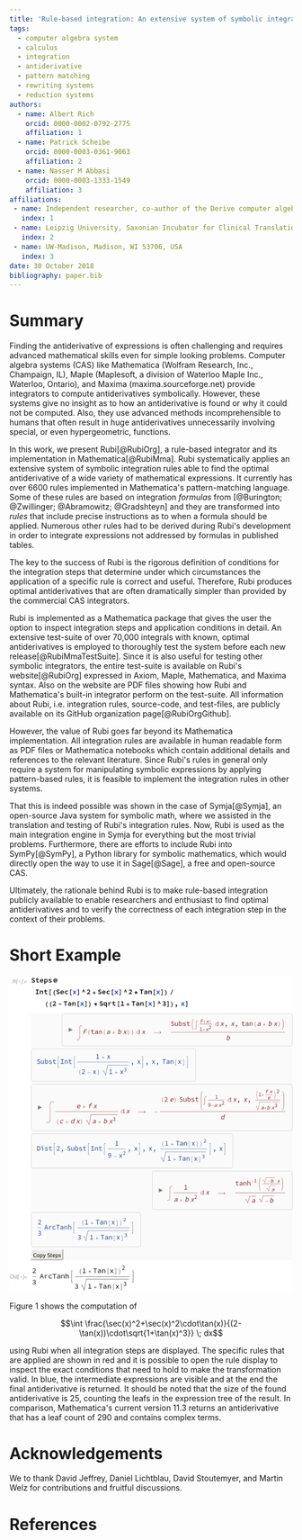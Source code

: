 ```yaml
---
title: 'Rule-based integration: An extensive system of symbolic integration rules'
tags:
  - computer algebra system
  - calculus
  - integration
  - antiderivative
  - pattern matching
  - rewriting systems
  - reduction systems
authors:
  - name: Albert Rich
    orcid: 0000-0002-0792-2775
    affiliation: 1
  - name: Patrick Scheibe
    orcid: 0000-0003-0361-9063
    affiliation: 2
  - name: Nasser M Abbasi
    orcid: 0000-0003-1333-1549
    affiliation: 3
affiliations:
 - name: Independent researcher, co-author of the Derive computer algebra system
   index: 1
 - name: Leipzig University, Saxonian Incubator for Clinical Translation, Philipp-Rosenthal-Straße 55, 04103 Leipzig
   index: 2
 - name: UW-Madison, Madison, WI 53706, USA
   index: 3
date: 30 October 2018
bibliography: paper.bib
---
```


# Summary

Finding the antiderivative of expressions is often challenging and requires advanced mathematical skills
even for simple looking problems.
Computer algebra systems (CAS) like Mathematica (Wolfram Research, Inc., Champaign, IL), Maple (Maplesoft, a division of Waterloo Maple Inc., Waterloo, Ontario), and Maxima (maxima.sourceforge.net) provide integrators to compute antiderivatives symbolically.
However, these systems give no insight as to how an antiderivative is found or why it could not be computed.
Also, they use advanced methods incomprehensible to humans that often result in huge antiderivatives unnecessarily involving special, or even hypergeometric, functions.

In this work, we present Rubi[@RubiOrg], a rule-based integrator and its implementation in Mathematica[@RubiMma].
Rubi systematically applies an extensive system of symbolic integration rules able to find the optimal antiderivative of a wide variety of mathematical expressions.
It currently has over 6600 rules implemented in Mathematica's pattern-matching language.
Some of these rules are based on integration *formulas* from [@Burington; @Zwillinger; @Abramowitz; @Gradshteyn] and they are transformed into *rules* that include precise instructions as to when a formula should be applied.
Numerous other rules had to be derived during Rubi's development in order to integrate expressions not addressed by formulas in published tables. 

The key to the success of Rubi is the rigorous definition of conditions for the integration steps that determine under which circumstances the application of a specific rule is correct and useful.
Therefore, Rubi produces optimal antiderivatives that are often dramatically simpler than provided by the commercial CAS integrators.

Rubi is implemented as a Mathematica package that gives the user the option to inspect integration
steps and application conditions in detail. 
An extensive test-suite of over 70,000 integrals with known, optimal antiderivatives is employed to
thoroughly test the system before each new release[@RubiMmaTestSuite].
Since it is also useful for testing other symbolic integrators, the entire test-suite is available on Rubi's website[@RubiOrg] expressed in Axiom, Maple, Mathematica, and Maxima syntax.
Also on the website are PDF files showing how Rubi and Mathematica's built-in integrator perform on the test-suite.
All information about Rubi, i.e. integration rules, source-code, and test-files, are publicly available on its GitHub organization page[@RubiOrgGithub].

However, the value of Rubi goes far beyond its Mathematica implementation. All integration rules are
available in human readable form as PDF files or Mathematica notebooks which contain additional details
and references to the relevant literature. Since Rubi's rules in general only require a system for
manipulating symbolic expressions by applying pattern-based rules, it is feasible to implement the
integration rules in other systems.

That this is indeed possible was shown in the case of Symja[@Symja],
an open-source Java system for symbolic math, where we assisted in the translation and testing of Rubi's integration rules. Now, Rubi is used as the main integration engine in Symja for everything but the most trivial problems.
Furthermore, there are efforts to include Rubi into SymPy[@SymPy],
a Python library for symbolic mathematics, which would directly open the way to use it in Sage[@Sage],
a free and open-source CAS.

Ultimately, the rationale behind Rubi is to make rule-based integration publicly available to enable researchers and
enthusiast to find optimal antiderivatives and to verify the correctness of each integration step
in the context of their problems.

# Short Example

![Example of computing the antiderivative of an expression, showing intermediate results and applied rules.](figure1.png)

Figure 1 shows the computation of

$$\int \frac{\sec(x)^2+\sec(x)^2\cdot\tan(x)}{(2-\tan(x))\cdot\sqrt{1+\tan(x)^3}} \; dx$$

using Rubi when all integration steps are displayed.
The specific rules that are applied are shown in red and it is possible to open the rule display to inspect the exact conditions that need to hold to make the transformation valid.
In blue, the intermediate expressions are visible and at the end the final antiderivative is returned.
It should be noted that the size of the found antiderivative is 25, counting the leafs in the expression tree of the result.
In comparison, Mathematica's current version 11.3 returns an antiderivative that has a leaf count of 290 and contains complex terms.

# Acknowledgements

We to thank David Jeffrey, Daniel Lichtblau, David Stoutemyer, and Martin Welz for contributions and fruitful discussions.

# References
